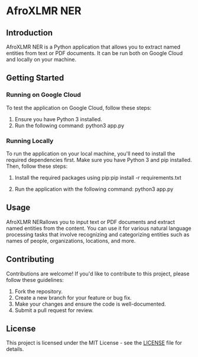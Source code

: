 # AfroXLMR NER

## Introduction

AfroXLMR NER is a Python application that allows you to extract named entities from text or PDF documents. It can be run both on Google Cloud and locally on your machine.

## Getting Started

### Running on Google Cloud

To test the application on Google Cloud, follow these steps:

1. Ensure you have Python 3 installed.
2. Run the following command:
python3 app.py



### Running Locally

To run the application on your local machine, you'll need to install the required dependencies first. Make sure you have Python 3 and pip installed. Then, follow these steps:

1. Install the required packages using pip:pip install -r requirements.txt




2. Run the application with the following command: python3 app.py




## Usage

AfroXLMR NERallows you to input text or PDF documents and extract named entities from the content. You can use it for various natural language processing tasks that involve recognizing and categorizing entities such as names of people, organizations, locations, and more.

## Contributing

Contributions are welcome! If you'd like to contribute to this project, please follow these guidelines:

1. Fork the repository.
2. Create a new branch for your feature or bug fix.
3. Make your changes and ensure the code is well-documented.
4. Submit a pull request for review.

## License

This project is licensed under the MIT License - see the [LICENSE](LICENSE) file for details.

